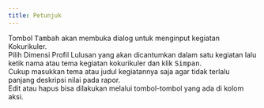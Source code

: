 ```yaml
---
title: Petunjuk
---
```


Tombol <kbd class="kbd">Tambah</kbd> akan membuka dialog untuk menginput kegiatan Kokurikuler.<br>
Pilih Dimensi Profil Lulusan yang akan dicantumkan dalam satu kegiatan lalu ketik nama atau tema kegiatan kokurikuler dan klik <kbd class="kbd">Simpan</kbd>.<br>
Cukup masukkan tema atau judul kegiatannya saja agar tidak terlalu panjang deskripsi nilai pada rapor.<br>
Edit atau hapus bisa dilakukan melalui tombol-tombol yang ada di kolom aksi.